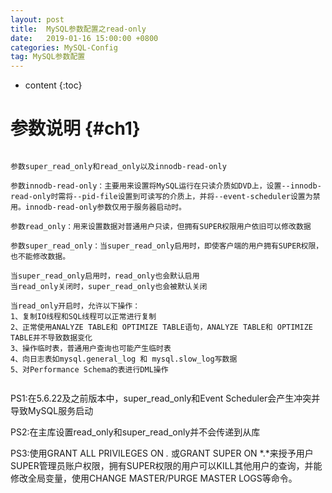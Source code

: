 ```yaml
---
layout: post
title:  MySQL参数配置之read-only
date:   2019-01-16 15:00:00 +0800
categories: MySQL-Config
tag: MySQL参数配置
---
```


* content
{:toc}


参数说明				{#ch1}
====================================
```

参数super_read_only和read_only以及innodb-read-only

参数innodb-read-only：主要用来设置将MySQL运行在只读介质如DVD上，设置--innodb-read-only时需将--pid-file设置到可读写的介质上，并将--event-scheduler设置为禁用。innodb-read-only参数仅用于服务器启动时。

参数read_only：用来设置数据对普通用户只读，但拥有SUPER权限用户依旧可以修改数据

参数super_read_only：当super_read_only启用时，即使客户端的用户拥有SUPER权限，也不能修改数据。

当super_read_only启用时，read_only也会默认启用
当read_only关闭时，super_read_only也会被默认关闭

当read_only开启时，允许以下操作：
1、复制IO线程和SQL线程可以正常进行复制
2、正常使用ANALYZE TABLE和 OPTIMIZE TABLE语句，ANALYZE TABLE和 OPTIMIZE TABLE并不导致数据变化
3、操作临时表，普通用户查询也可能产生临时表
4、向日志表如mysql.general_log 和 mysql.slow_log写数据
5、对Performance Schema的表进行DML操作


```


PS1:在5.6.22及之前版本中，super_read_only和Event Scheduler会产生冲突并导致MySQL服务启动

PS2:在主库设置read_only和super_read_only并不会传递到从库

PS3:使用GRANT ALL PRIVILEGES ON *.* 或GRANT SUPER ON *.*来授予用户SUPER管理员账户权限，拥有SUPER权限的用户可以KILL其他用户的查询，并能修改全局变量，使用CHANGE MASTER/PURGE MASTER LOGS等命令。